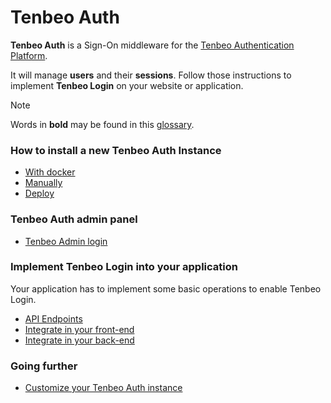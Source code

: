 
# Tenbeo Auth

**Tenbeo Auth** is a Sign-On middleware for the [Tenbeo Authentication Platform](https://tenbeo.ai).

It will manage **users** and their **sessions**. Follow those instructions to implement **Tenbeo Login** on your website or application.

> [!NOTE]
> Words in **bold** may be found in this [glossary](docs/00.glossary.md).


### How to install a new Tenbeo Auth Instance

- [With docker](docs/01a.setup-with-docker.md)
- [Manually](docs/01b.setup-manually.md)
- [Deploy](docs/01c.setup-deploy.md)

### Tenbeo Auth admin panel
- [Tenbeo Admin login](docs/02a.tenbeo-admin.md)

[//]: # (- [Tenbeo Applications]&#40;./doc/02b.tenbeo-applications.md&#41;)
[//]: # (- [Tenbeo Users]&#40;./doc/02c.tenbeo-users.md&#41;)

### Implement Tenbeo Login into your application

Your application has to implement some basic operations to enable Tenbeo Login.

- [API Endpoints](docs/03a.api-endpoints.md)
- [Integrate in your front-end](docs/03c.api-front.md)
- [Integrate in your back-end](docs/03b.api-back.md)


### Going further

- [Customize your Tenbeo Auth instance](docs/04.customize.md)

